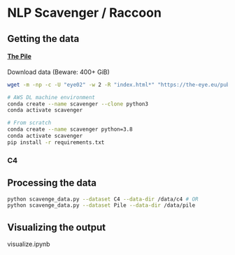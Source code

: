 # NLP Scavenger / Raccoon

## Getting the data

#### [The Pile](https://pile.eleuther.ai/)
Download data (Beware: 400+ GiB)
```bash
wget -m -np -c -U "eye02" -w 2 -R "index.html*" "https://the-eye.eu/public/AI/pile/"
```

```bash
# AWS DL machine environment
conda create --name scavenger --clone python3
conda activate scavenger

# From scratch
conda create --name scavenger python=3.8
conda activate scavenger
pip install -r requirements.txt
```

### C4

## Processing the data
```bash
python scavenge_data.py --dataset C4 --data-dir /data/c4 # OR
python scavenge_data.py --dataset Pile --data-dir /data/pile
```

## Visualizing the output
visualize.ipynb